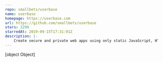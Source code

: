 ```yaml
---
repo: smallbets/userbase
name: userbase
homepage: https://userbase.com
url: https://github.com/smallbets/userbase
stars: 2299
starredAt: 2019-09-15T17:31:01Z
description: |-
    Create secure and private web apps using only static JavaScript, HTML, and CSS.
---
```


[object Object]
